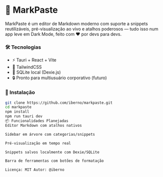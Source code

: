 # 🧩 MarkPaste

MarkPaste é um editor de Markdown moderno com suporte a snippets reutilizáveis, pré-visualização ao vivo e atalhos poderosos — tudo isso num app leve em Dark Mode, feito com ❤️ por devs para devs.

### 🛠️ Tecnologias

- ⚡ Tauri + React + Vite
- 🎨 TailwindCSS
- 💾 SQLite local (Dexie.js)
- 🔒 Pronto para multiusuário corporativo (futuro)

### 🚀 Instalação

```bash
git clone https://github.com/iberno/markpaste.git
cd markpaste
npm install
npm run tauri dev
📦 Funcionalidades Planejadas
Editor Markdown com atalhos nativos

Sidebar em árvore com categorias/snippets

Pré-visualização em tempo real

Snippets salvos localmente com Dexie/SQLite

Barra de ferramentas com botões de formatação

Licença: MIT Autor: @iberno